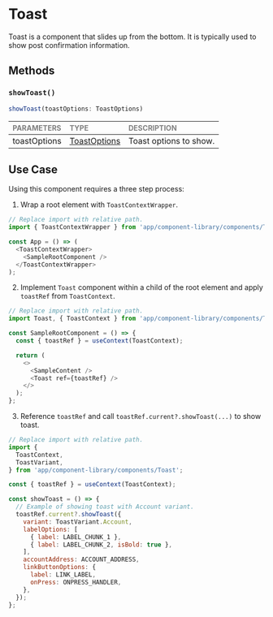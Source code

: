 # Toast

Toast is a component that slides up from the bottom. It is typically used to show post confirmation information.

## Methods

### `showToast()`

```javascript
showToast(toastOptions: ToastOptions)
```

| <span style="color:gray;font-size:14px">PARAMETERS</span> | <span style="color:gray;font-size:14px">TYPE</span> | <span style="color:gray;font-size:14px">DESCRIPTION</span> |
| :-------------------------------------------------------- | :-------------------------------------------------- | :--------------------------------------------------------- |
| toastOptions                                              | [ToastOptions](./Toast.types.ts#L36)                | Toast options to show.                                     |

## Use Case

Using this component requires a three step process:

1. Wrap a root element with `ToastContextWrapper`.

```javascript
// Replace import with relative path.
import { ToastContextWrapper } from 'app/component-library/components/Toast';

const App = () => (
  <ToastContextWrapper>
    <SampleRootComponent />
  </ToastContextWrapper>
);
```

2. Implement `Toast` component within a child of the root element and apply `toastRef` from `ToastContext`.

```javascript
// Replace import with relative path.
import Toast, { ToastContext } from 'app/component-library/components/Toast';

const SampleRootComponent = () => {
  const { toastRef } = useContext(ToastContext);

  return (
    <>
      <SampleContent />
      <Toast ref={toastRef} />
    </>
  );
};
```

3. Reference `toastRef` and call `toastRef.current?.showToast(...)` to show toast.

```javascript
// Replace import with relative path.
import {
  ToastContext,
  ToastVariant,
} from 'app/component-library/components/Toast';

const { toastRef } = useContext(ToastContext);

const showToast = () => {
  // Example of showing toast with Account variant.
  toastRef.current?.showToast({
    variant: ToastVariant.Account,
    labelOptions: [
      { label: LABEL_CHUNK_1 },
      { label: LABEL_CHUNK_2, isBold: true },
    ],
    accountAddress: ACCOUNT_ADDRESS,
    linkButtonOptions: {
      label: LINK_LABEL,
      onPress: ONPRESS_HANDLER,
    },
  });
};
```
